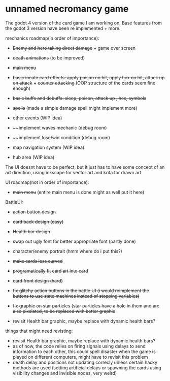 # unnamed necromancy game
 The godot 4 version of the card game I am working on. Base features from the godot 3 version have been re implemented + more. 

 mechanics roadmap(in order of importance):
 - ~~Enemy and hero taking direct damage~~ + game over screen
 - ~~death animations~~ (to be improved)
 - ~~main menu~~

 - ~~basic innate card effects: apply poison on hit, apply hex on hit, attack up on attack~~ + ~~counter attacking~~
 (OOP structure of the cards seem fine enough)
 - ~~basic buffs and debuffs: sleep, poison, attack up , hex, symbols~~

 - ~~spells~~ (made a simple damage spell might implement more)
 - other events (WIP idea)
 -  ~~implement waves mechanic (debug room)
 -  ~~implement lose/win condition (debug room)
 - map navigation system (WIP idea)
 - hub area (WIP idea)

The UI doesnt have to be perfect, but it just has to have some concept of an art direction, using inkscape for vector art
and krita for drawn art

 UI roadmap(not in order of importance):
 - ~~main menu~~ (entire main menu is done might as well put it here)

 BattleUI:
 - ~~action button design~~
 - ~~card back design (easy)~~
 - ~~Health bar design~~
 - swap out ugly font for better appropriate font (partly done)
 - character/enemy portrait (hmm where do i put this?)
 - ~~make cards less curved~~
 - ~~programatically fit card art into card~~
 - ~~card front design (hard)~~
 - ~~fix glitchy action buttons in the battle UI (i would reimplement the buttons to use state machines instead of stopping variables)~~
 - ~~fix graphic on star particles (star particles have a hole in them and are also pixelated, to be replaced with better graphic~~

 - revisit Health bar graphic, maybe replace with dynamic health bars?

things that might need revisting:
 - revisit Health bar graphic, maybe replace with dynamic health bars?
 - as of now, the code relies on firing signals using delays to send information to each other, this could spell disaster when the game is played on different computers, might have to revisit this problem
 - death delay and positions not updating correcly unless certain hacky methods are used (setting artificial delays or spawning the cards using visibility changes and invisible nodes, very weird)
